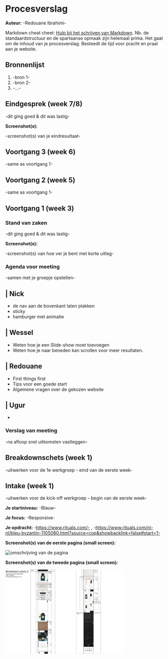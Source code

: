 # Procesverslag
**Auteur:** -Redouane Ibrahimi-

Markdown cheat cheet: [Hulp bij het schrijven van Markdown](https://github.com/adam-p/markdown-here/wiki/Markdown-Cheatsheet). Nb. de standaardstructuur en de spartaanse opmaak zijn helemaal prima. Het gaat om de inhoud van je procesverslag. Besteedt de tijd voor pracht en praal aan je website.



## Bronnenlijst
1. -bron 1-
2. -bron 2-
3. -...-



## Eindgesprek (week 7/8)

-dit ging goed & dit was lastig-

**Screenshot(s):**

-screenshot(s) van je eindresultaat-



## Voortgang 3 (week 6)

-same as voortgang 1-



## Voortgang 2 (week 5)

-same as voortgang 1-



## Voortgang 1 (week 3)

### Stand van zaken

-dit ging goed & dit was lastig-

**Screenshot(s):**

-screenshot(s) van hoe ver je bent met korte uitleg-

### Agenda voor meeting

-samen met je groepje opstellen-

| Nick 
---------
- de nav aan de bovenkant laten plakken
- sticky
- hamburger met animatie

| Wessel
---------
- Weten hoe je een Slide-show moet toevoegen
- Weten hoe je naar beneden kan scrollen voor meer resultaten.

| Redouane
---------
- First things first
- Tips voor een goede start
- Algemene vragen over de gekozen website

| Ugur
---------
-

### Verslag van meeting

-na afloop snel uitkomsten vastleggen-



## Breakdownschets (week 1)

-uitwerken voor de 1e werkgroep - eind van de eerste week-



## Intake (week 1)
-uitwerken voor de kick-off werkgroep - begin van de eerste week-

**Je startniveau:** -Blauw-

**Je focus:** -Responsive-

**Je opdracht:** -https://www.rituals.com/- , -https://www.rituals.com/nl-nl/bleu-byzantin-1105080.html?source=cop&showbacklink=false#start=1-

**Screenshot(s) van de eerste pagina (small screen):**

<img src="images/Breakdown-schets-1.svg" width="375px" alt="omschrijving van de pagina">

**Screenshot(s) van de tweede pagina (small screen):**

<img src="images/Breakdown-schets-2.svg" width="375px" alt="omschrijving van de pagina">
